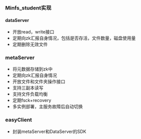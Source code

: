 ### Minfs_student实现

#### dataServer
* 开放read，write接口
* 定期向zk汇报自身情况，包括是否存活，文件数量，磁盘使用量
* 定期删除无效文件
### metaServer
* 将元数据存储到zk中
* 定期向zk汇报自身情况
* 开放文件和文件夹操作接口
* 支持三副本读写
* 支持文件负载均衡
* 定期fsck+recovery
* 多实例部署，主服务故障后自动切换
### easyClient
* 封装metaServer和DataServer的SDK